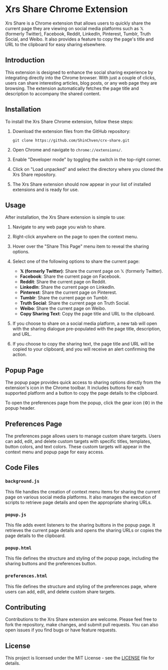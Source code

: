 # Xrs Share Chrome Extension

Xrs Share is a Chrome extension that allows users to quickly share the current page they are viewing on social media platforms such as 𝕏 (formerly Twitter), Facebook, Reddit, LinkedIn, Pinterest, Tumblr, Truth Social, and Weibo. It also provides a feature to copy the page's title and URL to the clipboard for easy sharing elsewhere.

## Introduction

This extension is designed to enhance the social sharing experience by integrating directly into the Chrome browser. With just a couple of clicks, users can share interesting articles, blog posts, or any web page they are browsing. The extension automatically fetches the page title and description to accompany the shared content.

## Installation

To install the Xrs Share Chrome extension, follow these steps:

1. Download the extension files from the GitHub repository:
   ```
   git clone https://github.com/ShinChven/crx-share.git
   ```

2. Open Chrome and navigate to `chrome://extensions/`.

3. Enable "Developer mode" by toggling the switch in the top-right corner.

4. Click on "Load unpacked" and select the directory where you cloned the Xrs Share repository.

5. The Xrs Share extension should now appear in your list of installed extensions and is ready for use.

## Usage

After installation, the Xrs Share extension is simple to use:

1. Navigate to any web page you wish to share.

2. Right-click anywhere on the page to open the context menu.

3. Hover over the "Share This Page" menu item to reveal the sharing options.

4. Select one of the following options to share the current page:
   - **𝕏 (formerly Twitter)**: Share the current page on 𝕏 (formerly Twitter).
   - **Facebook**: Share the current page on Facebook.
   - **Reddit**: Share the current page on Reddit.
   - **LinkedIn**: Share the current page on LinkedIn.
   - **Pinterest**: Share the current page on Pinterest.
   - **Tumblr**: Share the current page on Tumblr.
   - **Truth Social**: Share the current page on Truth Social.
   - **Weibo**: Share the current page on Weibo.
   - **Copy Sharing Text**: Copy the page title and URL to the clipboard.

5. If you choose to share on a social media platform, a new tab will open with the sharing dialogue pre-populated with the page title, description, and URL.

6. If you choose to copy the sharing text, the page title and URL will be copied to your clipboard, and you will receive an alert confirming the action.

## Popup Page

The popup page provides quick access to sharing options directly from the extension's icon in the Chrome toolbar. It includes buttons for each supported platform and a button to copy the page details to the clipboard.

To open the preferences page from the popup, click the gear icon (⚙️) in the popup header.

## Preferences Page

The preferences page allows users to manage custom share targets. Users can add, edit, and delete custom targets with specific titles, templates, button colors, and text colors. These custom targets will appear in the context menu and popup page for easy access.

## Code Files

### `background.js`

This file handles the creation of context menu items for sharing the current page on various social media platforms. It also manages the execution of scripts to retrieve page details and open the appropriate sharing URLs.

### `popup.js`

This file adds event listeners to the sharing buttons in the popup page. It retrieves the current page details and opens the sharing URLs or copies the page details to the clipboard.

### `popup.html`

This file defines the structure and styling of the popup page, including the sharing buttons and the preferences button.

### `preferences.html`

This file defines the structure and styling of the preferences page, where users can add, edit, and delete custom share targets.

## Contributing

Contributions to the Xrs Share extension are welcome. Please feel free to fork the repository, make changes, and submit pull requests. You can also open issues if you find bugs or have feature requests.

## License

This project is licensed under the MIT License - see the [LICENSE](LICENSE) file for details.
